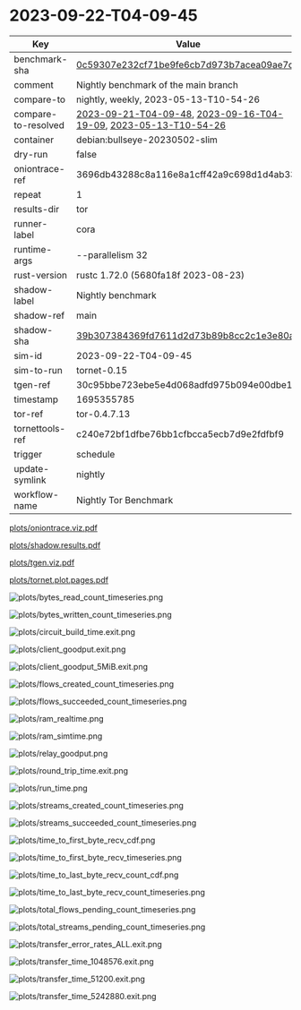 # 2023-09-22-T04-09-45

| Key | Value |
|-----|-------|
| benchmark-sha | [0c59307e232cf71be9fe6cb7d973b7acea09ae7d](https://github.com/shadow/benchmark/commit/0c59307e232cf71be9fe6cb7d973b7acea09ae7d) |
| comment | Nightly benchmark of the main branch |
| compare-to | nightly, weekly, 2023-05-13-T10-54-26 |
| compare-to-resolved | [2023-09-21-T04-09-48](/tor/2023-09-21-T04-09-48/README.md), [2023-09-16-T04-19-09](/tor/2023-09-16-T04-19-09/README.md), [2023-05-13-T10-54-26](/tor/2023-05-13-T10-54-26/README.md) |
| container | debian:bullseye-20230502-slim |
| dry-run | false |
| oniontrace-ref | 3696db43288c8a116e8a1cff42a9c698d1d4ab33 |
| repeat | 1 |
| results-dir | tor |
| runner-label | cora |
| runtime-args | --parallelism 32 |
| rust-version | rustc 1.72.0 (5680fa18f 2023-08-23) |
| shadow-label | Nightly benchmark |
| shadow-ref | main |
| shadow-sha | [39b307384369fd7611d2d73b89b8cc2c1e3e80a9](https://github.com/shadow/shadow/commit/39b307384369fd7611d2d73b89b8cc2c1e3e80a9) |
| sim-id | 2023-09-22-T04-09-45 |
| sim-to-run | tornet-0.15 |
| tgen-ref | 30c95bbe723ebe5e4d068adfd975b094e00dbe10 |
| timestamp | 1695355785 |
| tor-ref | tor-0.4.7.13 |
| tornettools-ref | c240e72bf1dfbe76bb1cfbcca5ecb7d9e2fdfbf9 |
| trigger | schedule |
| update-symlink | nightly |
| workflow-name | Nightly Tor Benchmark |

[plots/oniontrace.viz.pdf](plots/oniontrace.viz.pdf)

[plots/shadow.results.pdf](plots/shadow.results.pdf)

[plots/tgen.viz.pdf](plots/tgen.viz.pdf)

[plots/tornet.plot.pages.pdf](plots/tornet.plot.pages.pdf)

![plots/bytes_read_count_timeseries.png](plots/bytes_read_count_timeseries.png)

![plots/bytes_written_count_timeseries.png](plots/bytes_written_count_timeseries.png)

![plots/circuit_build_time.exit.png](plots/circuit_build_time.exit.png)

![plots/client_goodput.exit.png](plots/client_goodput.exit.png)

![plots/client_goodput_5MiB.exit.png](plots/client_goodput_5MiB.exit.png)

![plots/flows_created_count_timeseries.png](plots/flows_created_count_timeseries.png)

![plots/flows_succeeded_count_timeseries.png](plots/flows_succeeded_count_timeseries.png)

![plots/ram_realtime.png](plots/ram_realtime.png)

![plots/ram_simtime.png](plots/ram_simtime.png)

![plots/relay_goodput.png](plots/relay_goodput.png)

![plots/round_trip_time.exit.png](plots/round_trip_time.exit.png)

![plots/run_time.png](plots/run_time.png)

![plots/streams_created_count_timeseries.png](plots/streams_created_count_timeseries.png)

![plots/streams_succeeded_count_timeseries.png](plots/streams_succeeded_count_timeseries.png)

![plots/time_to_first_byte_recv_cdf.png](plots/time_to_first_byte_recv_cdf.png)

![plots/time_to_first_byte_recv_timeseries.png](plots/time_to_first_byte_recv_timeseries.png)

![plots/time_to_last_byte_recv_count_cdf.png](plots/time_to_last_byte_recv_count_cdf.png)

![plots/time_to_last_byte_recv_count_timeseries.png](plots/time_to_last_byte_recv_count_timeseries.png)

![plots/total_flows_pending_count_timeseries.png](plots/total_flows_pending_count_timeseries.png)

![plots/total_streams_pending_count_timeseries.png](plots/total_streams_pending_count_timeseries.png)

![plots/transfer_error_rates_ALL.exit.png](plots/transfer_error_rates_ALL.exit.png)

![plots/transfer_time_1048576.exit.png](plots/transfer_time_1048576.exit.png)

![plots/transfer_time_51200.exit.png](plots/transfer_time_51200.exit.png)

![plots/transfer_time_5242880.exit.png](plots/transfer_time_5242880.exit.png)
